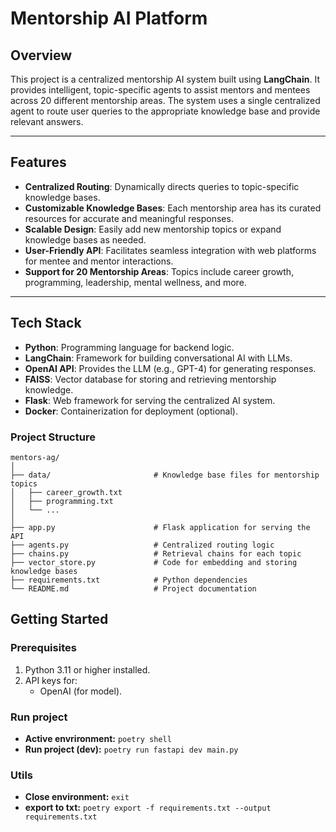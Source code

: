 # Mentorship AI Platform

## Overview

This project is a centralized mentorship AI system built using **LangChain**. It provides intelligent, topic-specific agents to assist mentors and mentees across 20 different mentorship areas. The system uses a single centralized agent to route user queries to the appropriate knowledge base and provide relevant answers.

---

## Features

- **Centralized Routing**: Dynamically directs queries to topic-specific knowledge bases.
- **Customizable Knowledge Bases**: Each mentorship area has its curated resources for accurate and meaningful responses.
- **Scalable Design**: Easily add new mentorship topics or expand knowledge bases as needed.
- **User-Friendly API**: Facilitates seamless integration with web platforms for mentee and mentor interactions.
- **Support for 20 Mentorship Areas**: Topics include career growth, programming, leadership, mental wellness, and more.

---

## Tech Stack

- **Python**: Programming language for backend logic.
- **LangChain**: Framework for building conversational AI with LLMs.
- **OpenAI API**: Provides the LLM (e.g., GPT-4) for generating responses.
- **FAISS**: Vector database for storing and retrieving mentorship knowledge.
- **Flask**: Web framework for serving the centralized AI system.
- **Docker**: Containerization for deployment (optional).

### Project Structure

```plaintext
mentors-ag/
│
├── data/                       # Knowledge base files for mentorship topics
│   ├── career_growth.txt
│   ├── programming.txt
│   └── ...
│
├── app.py                      # Flask application for serving the API
├── agents.py                   # Centralized routing logic
├── chains.py                   # Retrieval chains for each topic
├── vector_store.py             # Code for embedding and storing knowledge bases
├── requirements.txt            # Python dependencies
└── README.md                   # Project documentation
```

## Getting Started

### Prerequisites

1. Python 3.11 or higher installed.
2. API keys for:
   - OpenAI (for model).

### Run project

- **Active envrironment:** `poetry shell`
- **Run project (dev):** `poetry run fastapi dev main.py`

### Utils

- **Close environment:** `exit`
- **export to txt:** `poetry export -f requirements.txt --output requirements.txt`
